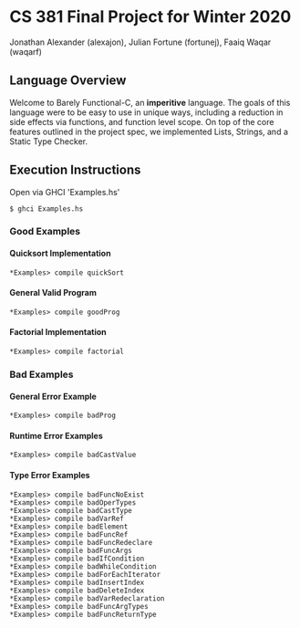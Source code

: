 # CS 381 Final Project for Winter 2020
Jonathan Alexander (alexajon), Julian Fortune (fortunej), Faaiq Waqar (waqarf)

## Language Overview
Welcome to Barely Functional-C, an **imperitive** language. The goals of this language were to be easy to use in unique ways, including a reduction in side effects via functions, and function level scope.  On top of the core features outlined in the project spec, we implemented Lists, Strings, and a Static Type Checker.

## Execution Instructions
Open via GHCI 'Examples.hs'

```
$ ghci Examples.hs
```

### Good Examples

#### Quicksort Implementation

```
*Examples> compile quickSort
```

#### General Valid Program

```
*Examples> compile goodProg
```

#### Factorial Implementation

```
*Examples> compile factorial
```

### Bad Examples

#### General Error Example

```
*Examples> compile badProg
```

#### Runtime Error Examples

```
*Examples> compile badCastValue
```

#### Type Error Examples

```
*Examples> compile badFuncNoExist
*Examples> compile badOperTypes
*Examples> compile badCastType
*Examples> compile badVarRef
*Examples> compile badElement
*Examples> compile badFuncRef
*Examples> compile badFuncRedeclare
*Examples> compile badFuncArgs
*Examples> compile badIfCondition
*Examples> compile badWhileCondition
*Examples> compile badForEachIterator
*Examples> compile badInsertIndex
*Examples> compile badDeleteIndex
*Examples> compile badVarRedeclaration
*Examples> compile badFuncArgTypes
*Examples> compile badFuncReturnType
```